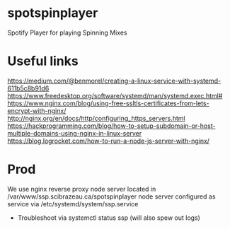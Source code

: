 # spotspinplayer
Spotify Player for playing Spinning Mixes

# Useful links
https://medium.com/@benmorel/creating-a-linux-service-with-systemd-611b5c8b91d6
https://www.freedesktop.org/software/systemd/man/systemd.exec.html#
https://www.nginx.com/blog/using-free-ssltls-certificates-from-lets-encrypt-with-nginx/
http://nginx.org/en/docs/http/configuring_https_servers.html
https://hackprogramming.com/blog/how-to-setup-subdomain-or-host-multiple-domains-using-nginx-in-linux-server
https://blog.logrocket.com/how-to-run-a-node-js-server-with-nginx/

# Prod
We use nginx reverse proxy
node server located in /var/www/ssp.scibrazeau.ca/spotspinplayer
node server configured as service via /etc/systemd/system/ssp.service
* Troubleshoot via systemctl status ssp (will also spew out logs)
